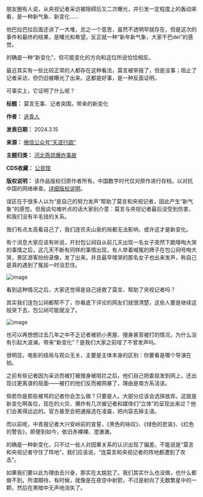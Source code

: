 朋友圈有人说，从央视记者采访被阻碍后又二次曝光，并引发一定程度上的轰动来看，是一种新气象、新变化……


他巴拉巴拉后面还讲了一大堆，总之一个意思，虽然不透明早就存在，但是这次的事件和最终的结果，是曙光和希望。反正就一种“新年新气象，大家干巴dei”的感觉。


的确是一种“新变化”，但可能变化的方向和这位所说恰恰相反。


最近其实有一些比较正常的人都存在这种看法，莫言被举报了，但是没事；阻止了记者采访，但仍旧被曝光了出来。这都是好事，是一种反面证明。


可事实上，它证明了什么呢？




**标题：** 莫言无事、记者突围，带来的新变化  

**作者：** [送青人](https://chinadigitaltimes.net/space/天涯行路)  

**发表日期：** 2024.3.15  

**来源：** [微信公众号“天涯行路”](https://web.archive.org/web/https://mp.weixin.qq.com/s/hd8Sqn5HrDjva6x4Tr0ENA)  

**主题归类：** [河北燕郊爆炸事故](https://chinadigitaltimes.net/space/河北燕郊爆炸事故)  

**CDS收藏：** [公民馆](https://chinadigitaltimes.net/space/%E5%85%AC%E6%B0%91%E9%A6%86)  

**版权说明：** 该作品版权归原作者所有。中国数字时代仅对原作进行存档，以对抗中国的网络审查。[详细版权说明](https://chinadigitaltimes.net/chinese/copyright)。


误区在于很多人以为“是自己的努力发声”帮助了莫言和央视记者，因此产生“新气象”的感觉。但我说句难听点的话大家别介意：莫言与央视记者最后没受到伤害，和我们没有半毛钱的关系。


我们有点太高看自己了，我们连农夫山泉的局都无法影响，或许这才是新变化。


有个消息大家应该有听说，开封包公祠自从前几天出现一名女子突然下跪嚎啕大哭的事情之后，这几天不断有同样的事情出现，有人举着喊冤的牌子在包公祠号啕大哭，景区游客纷纷录像，发了出来。并且最早嚎哭的那名女子也出来发声，称自己是真的遇到了冤屈一时没忍住。


![image](https://chinadigitaltimes.net/chinese/files/2024/03/post-705950-65f4d5b6c7bb6.png)


看到这种情况之后，大家还觉得是自己拯救了莫言、帮助了央视记者吗？


其实我们连包公祠都帮不了，你看底下评论的网友们就很清楚，这些人要是继续这般哭下去，包公祠可能就没了。


![image](https://chinadigitaltimes.net/chinese/files/2024/03/post-705950-65f4d5b6d7fd6.png)


也可以再想想过去几年之中不乏记者被抓小黑屋、搜身甚至被打的情况，为什么没有引起大波澜，带来“新变化”？是我们大家之前哑了不曾发声吗。


很明显，电影的结局与观众无关，主要是主体本身的区别：你要看是哪个导演在拍。


之前有些记者因为采访而被打被搜身被阻拦之后，他们自己把委屈发到网上，还出现过更离谱的局面——被打的他们反而被网暴了，理由是南方系活该。


倘若你是那些被骂的记者你会怎么做？只要是人。大部分应该会选择放弃。这就是新变化啊各位，现在的火灾、爆炸有几次被记者和媒体们“立体”的呈现出来过？他们会离得远远的。官方甚至会把通报选在凌晨，把内容去掉主语。


而以前呢，中青报记者大兴安岭前的宣誓，《黑色的咏叹》、《绿色的悲哀》、《红色的警告》，即便到如今，依旧赤裸裸、澄澈澈。


的确是一种新变化，只不过一些人对因果关系的认识出现了偏差。不能说是“莫言和央视记者守住了阵地”，我们应该说，“连莫言和央视记者的阵地都遭到了攻击”。


如果我们要以此为理由去兴奋，那实在太尴尬了。我们其实什么也没做，也什么都做不到。所谓期待，有时候，就像是在夜空中射箭，不过是射向了无数繁星中的一颗，然后在黑暗中无声地消失了。


